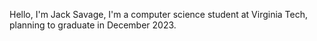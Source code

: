 Hello, I'm Jack Savage, I'm a computer science student at Virginia Tech, planning to graduate in December 2023.

<!---
savagejacke/savagejacke is a ✨ special ✨ repository because its `README.md` (this file) appears on your GitHub profile.
You can click the Preview link to take a look at your changes.
--->
